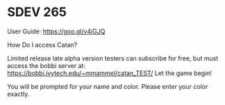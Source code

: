 # SDEV 265

User Guide:
https://goo.gl/v4iGJQ

How Do I access Catan?

Limited release late alpha version testers can subscribe for free, but must access the bobbi server at: https://bobbi.ivytech.edu/~mmammel/catan_TEST/
Let the game begin!

You will be prompted for your name and color. Please enter your color exactly.
